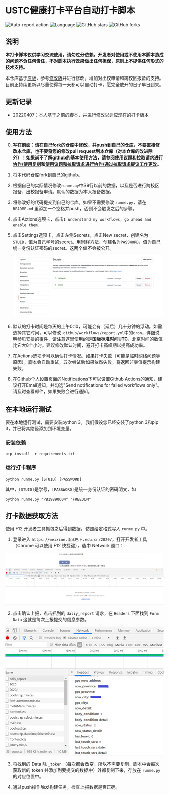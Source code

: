 # USTC健康打卡平台自动打卡脚本

![Auto-report action](https://github.com/cyzkrau/AutoDailyReport-For-USTC/workflows/Auto-report%20action/badge.svg?branch=master)
![Language](https://img.shields.io/badge/language-Python3-yellow.svg)
![GitHub stars](https://img.shields.io/github/stars/cyzkrau/AutoDailyReport-For-USTC)
![GitHub forks](https://img.shields.io/github/forks/cyzkrau/AutoDailyReport-For-USTC)

## 说明

**本打卡脚本仅供学习交流使用，请勿过分依赖。开发者对使用或不使用本脚本造成的问题不负任何责任，不对脚本执行效果做出任何担保，原则上不提供任何形式的技术支持。**

本仓库基于[原版](https://github.com/xbb1973/USTC-ncov-AutoReport)，参考[修改版](https://github.com/Kobe972/USTC-ncov-AutoReport)并进行修改，增加对出校申请和跨校区报备的支持。目前正持续更新以尽量使得每一天都可以自动打卡，愿完全放开的日子早日到来。

## 更新记录

- 20220407：本人基于之前的脚本，并进行修改以适应现在的打卡版本

## 使用方法

0. **写在前面：请在自己fork的仓库中修改，并push到自己的仓库，不要直接修改本仓库，也不要将您的修改pull request到本仓库（对本仓库的改进除外）！如果尚不了解github的基本使用方法，请参阅[使用议题和拉取请求进行协作/使用复刻](https://docs.github.com/cn/github/collaborating-with-issues-and-pull-requests/working-with-forks)和[使用议题和拉取请求进行协作/通过拉取请求提议工作更改](https://docs.github.com/cn/github/collaborating-with-issues-and-pull-requests/proposing-changes-to-your-work-with-pull-requests)。**

1. 将本代码仓库fork到自己的github。

2. 根据自己的实际情况修改`runme.py`中39行以前的数据，以及是否进行跨校区报备、出校报备申请。默认的数据为本人报备数据。

3. 将修改好的代码提交到自己的仓库。如果不需要修改 `runme.py`，请在 `README.md` 里添加一个空格并push，否则不会触发之后的步骤。

4. 点击Actions选项卡，点击`I understand my workflows, go ahead and enable them`.

5. 点击Settings选项卡，点击左侧Secrets，点击New secret，创建名为`STUID`，值为自己学号的secret。用同样方法，创建名为`PASSWORD`，值为自己统一身份认证密码的secret。这两个值不会被公开。

   ![secrets](imgs/image-20200826215037042.png)

6. 默认的打卡时间是每天的上午0:10，可能会有（延后）几十分钟的浮动。如需选择其它时间，可以修改`.github/workflows/report.yml`中的`cron`，详细说明参见[安排的事件](https://docs.github.com/cn/actions/reference/events-that-trigger-workflows#scheduled-events)，请注意这里使用的是**国际标准时间UTC**，北京时间的数值比它大8个小时。建议修改默认时间，避开打卡高峰期以提高成功率。

7. 在Actions选项卡可以确认打卡情况。如果打卡失败（可能是临时网络问题等原因），脚本会自动重试，五次尝试后如果依然失败，将返回非零值提示构建失败。

8. 在Github个人设置页面的Notifications下可以设置Github Actions的通知，建议打开Email通知，并勾选"Send notifications for failed workflows only"。请及时查看邮件，如果失败会进行通知。

## 在本地运行测试

要在本地运行测试，需要安装python 3。我们假设您已经安装了python 3和pip 3，并已将其路径添加到环境变量。

### 安装依赖

```shell
pip install -r requirements.txt
```

### 运行打卡程序

```shell
python runme.py [STUID] [PASSWORD]
```
其中，`[STUID]`是学号，`[PASSWORD]`是统一身份认证的密码明文，如
```shell
python runme.py "PB19890604" "FREEDOM"
```

## 打卡数据获取方法

使用 F12 开发者工具抓包之后得到数据，仿照给定格式写入 `runme.py` 中。

1. 登录进入 `https://weixine.歪比巴卜.edu.cn/2020/`，打开开发者工具（Chrome 可以使用 F12 快捷键），选中 Network 窗口：

![](./imgs/1.png)

2. 点击确认上报，点击抓到的 `daliy_report` 请求，在 `Headers` 下面找到 `Form Data` 这就是每次上报提交的信息参数。

![](./imgs/2.png)

3. 将找到的 Data 除 `_token` （每次都会改变，所以不需要复制，脚本中会每次获取新的 token 并添加到要提交的数据中）外都复制下来，存放在 `runme.py` 的对应位置中。

4. 通过push操作触发构建任务，检查上报数据是否正确。

